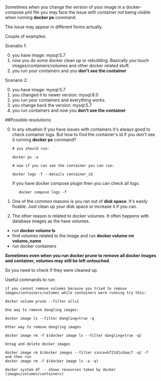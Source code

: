 Sometimes when you change the version of your image in a docker-compose.yml file you may face the issue with container not being visible when running **docker ps** command.

The issue may appear in different forms actually.

Couple of examples:

Scenatio 1:

0) you have image: mysql:5.7
1) now you do some docker clean up or rebuilding. Basically you touch images/containers/volumes and other docker related stuff.
2) you run your containers and you **don't see the container**

Scenario 2:

0) you have image: mysql:5.7
1) you changed it to newer version: mysql:8.0
2) you run your containers and everything works.
3) you change back the version: mysql:5.7
4) you run containers and now you **don't see the container**

##Possible resolutions:

0) In any situation if you have issues with containers it's always good to check container logs.
   But how to find the container's id if you don't see it running **docker ps** command?
     ```
     # you should run:
     
     docker ps -a
     ```
     ```
     # now if you can see the container you can run:
     
     docker logs -f --details container_id
     ```
     If you have docker compose plugin then you can check all logs:
      ```
         docker compose logs -f
      ```

2) One of the common reasons is you ran out of **disk space**. It's easily fixable. Just clean up your disk space or increase it if you can.

3) The other reason is related to docker volumes. It often happens with database images as the have volumes.
  - run **docker volume ls**
  - find volumes related to the image and run **docker volume rm volume_name**
  - run docker containers

**Sometimes even when you run docker prune to remove all docker images and container, volumes may still be left untouched**.

So you need to check if they were cleaned up.
  
Useful commands to run:

```
if you cannot remove valumes because you tried to remove images/containers/volumes while containers were running try this:

docker volume prune --filter all=1

One way to remove dangling images:

docker image ls --filter dangling=true -q

Other way to remove dangling images

docker image rm -f $(docker image ls --filter dangling=true -q)

Untag and delete docker images

docker image rm $(docker images --filter since=b721d1cdaac7 -q) -f
and then run
docker image rm -f $(docker image ls -a -q)

docker system df  - shows resources taken by docker (images/volumes/containers)

```

